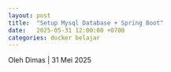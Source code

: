 ```yaml
---
layout: post
title:  "Setup Mysql Database + Spring Boot"
date:   2025-05-31 12:00:00 +0700
categories: docker belajar
---
```


Oleh Dimas | 31 Mei 2025
